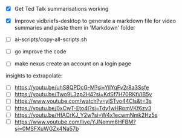 - [X] Get Ted Talk summarisations working
- [X] Improve vidbriefs-desktop to generate a markdown file for video summaries and paste them in 'Markdown' folder
- [ ] ai-scripts/copy-all-scripts.sh
- [ ] go improve the code

- [ ] make nexus create an account on a login page

insights to extrapolate:

- [ ] https://youtu.be/uhS8QPDcG-M?si=YiIYqFv2r8a3Ssfe
- [ ] https://youtu.be/Two9L3zp2H4?si=KdSf7H70RKtVIB5v
- [ ] https://www.youtube.com/watch?v=ylSTvo44Cls&t=3s
- [ ] https://youtu.be/0xCwT-Eto4I?si=Tdy1wHRpmVKf6zv3
- [ ] https://youtu.be/HfACrKJ_Y2w?si=W4x1ecwmNmk2Hz5s
- [ ] https://www.youtube.com/live/YJNemm6HFBM?si=0MSFXuWGZx4Na57b
